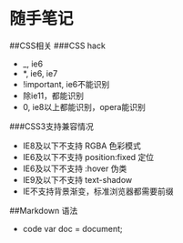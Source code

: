 # 随手笔记
##CSS相关
###CSS hack
* _, ie6
* *, ie6, ie7
* !important, ie6不能识别
* 除ie11，都能识别
* 0, ie8以上都能识别，opera能识别

###CSS3支持兼容情况
* IE8及以下不支持 RGBA 色彩模式
* IE6及以下不支持 position:fixed 定位
* IE6及以下不支持 :hover 伪类
* IE9及以下不支持 text-shadow
* IE不支持背景渐变，标准浏览器都需要前缀

##Markdown 语法
* code
    var doc = document;
